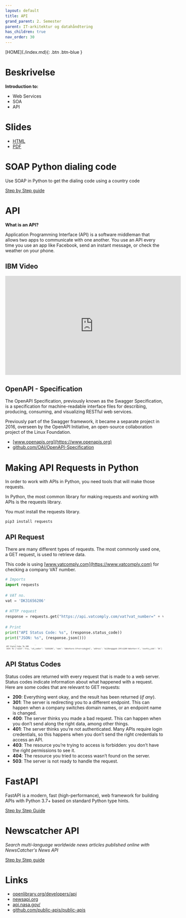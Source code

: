 ```yaml
---
layout: default
title: API
grand_parent: 2. Semester
parent: IT-arkitektur og datahåndtering
has_children: true
nav_order: 30
---
```


<span class="fs-1">
[HOME](./index.md){: .btn .btn-blue }
</span>

# Beskrivelse
**Introduction to:**
- Web Services
- SOA
- API

# Slides
- [HTML](./slide/api.html)
- [PDF](./slide/api.pdf)

# SOAP Python dialing code
Use SOAP in Python to get the dialing code using a country code

[Step by Step guide](./SOAP_API_calls_using_Python.md)


# API
**What is an API?**

Application Programming Interface (API) is a software middleman that allows two apps to communicate with one another. You use an API every time you use an app like Facebook, send an instant message, or check the weather on your phone.

## IBM Video
<iframe width="560" height="315" src="https://www.youtube.com/embed/hWRRdICvMNs" title="YouTube video player" frameborder="0" allow="accelerometer; autoplay; clipboard-write; encrypted-media; gyroscope; picture-in-picture" allowfullscreen></iframe>

## OpenAPI - Specification
The OpenAPI Specification, previously known as the Swagger Specification, is a specification for machine-readable interface files for describing, producing, consuming, and visualizing RESTful web services.

Previously part of the Swagger framework, it became a separate project in 2016, overseen by the OpenAPI Initiative, an open-source collaboration project of the Linux Foundation.

- [www.openapis.org](https://www.openapis.org)
- [github.com/OAI/OpenAPI-Specification](https://github.com/OAI/OpenAPI-Specification)

# Making API Requests in Python
In order to work with APIs in Python, you need tools that will make those requests. 

In Python, the most common library for making requests and working with APIs is the requests library. 

You must install the requests library.

    pip3 install requests

## API Request
There are many different types of requests. The most commonly used one, a GET request, is used to retrieve data.

This code is using [www.vatcomply.com](https://www.vatcomply.com) for checking a company VAT number.

```python
# Imports
import requests

# VAT no.
vat = 'DK31656206'

# HTTP request
response = requests.get("https://api.vatcomply.com/vat?vat_number=" + vat)

# Print
print("API Status Code: %s", (response.status_code))
print("JSON: %s", (response.json()))
```

![](./image/vat.jpg)

## API Status Codes
Status codes are returned with every request that is made to a web server. Status codes indicate information about what happened with a request. Here are some codes that are relevant to GET requests:

- **200**: Everything went okay, and the result has been returned (*if any*).
- **301**: The server is redirecting you to a different endpoint. This can happen when a company switches domain names, or an endpoint name is changed.
- **400**: The server thinks you made a bad request. This can happen when you don’t send along the right data, among other things.
- **401**: The server thinks you’re not authenticated. Many APIs require login credentials, so this happens when you don’t send the right credentials to access an API.
- **403**: The resource you’re trying to access is forbidden: you don’t have the right permissions to see it.
- **404**: The resource you tried to access wasn’t found on the server.
- **503**: The server is not ready to handle the request.

# FastAPI
FastAPI is a modern, fast (high-performance), web framework for building APIs with Python 3.7+ based on standard Python type hints.

[Step by Step Guide](./fastapi.md)


# Newscatcher API
 *Search multi-language worldwide news articles published online with NewsCatcher's News API*

 [Step by Step guide](https://github.com/TueHellsternKea/newsapi)

# Links
 - [openlibrary.org/developers/api](https://openlibrary.org/developers/api)
 - [newsapi.org](https://newsapi.org)
 - [api.nasa.gov/](https://api.nasa.gov/)
 - [github.com/public-apis/public-apis](https://github.com/public-apis/public-apis)